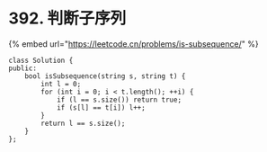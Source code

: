 # 392. 判断子序列

{% embed url="https://leetcode.cn/problems/is-subsequence/" %}

```
class Solution {
public:
    bool isSubsequence(string s, string t) {
        int l = 0;
        for (int i = 0; i < t.length(); ++i) {
            if (l == s.size()) return true;
            if (s[l] == t[i]) l++;
        }
        return l == s.size(); 
    }
};
```
